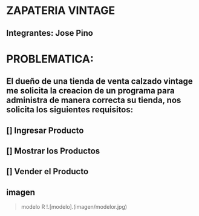 # ZAPATERIA VINTAGE 

## Integrantes: Jose Pino


# PROBLEMATICA:
## El dueño de una tienda de venta calzado vintage me solicita la creacion de un programa para administra de manera correcta su tienda, nos solicita los siguientes requisitos:
## [] Ingresar Producto
## [] Mostrar los Productos  
## [] Vender el Producto


## imagen 

> modelo R
!.[modelo].(imagen/modelor.jpg)








